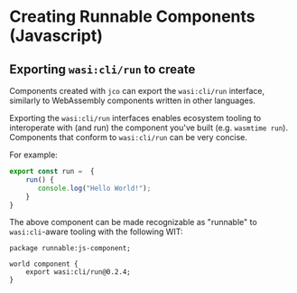 # Creating Runnable Components (Javascript)

## Exporting `wasi:cli/run` to create

Components created with `jco` can export the `wasi:cli/run` interface, similarly to WebAssembly components written in other languages.

Exporting the `wasi:cli/run` interfaces enables ecosystem tooling to interoperate with (and run) the component you've built
 (e.g. `wasmtime run`). Components that conform to `wasi:cli/run` can be very concise.

For example:

```js
export const run =  {
    run() {
       console.log("Hello World!");
    }
}
```

The above component can be made recognizable as "runnable" to `wasi:cli`-aware tooling with the following WIT:

```wit
package runnable:js-component;

world component {
    export wasi:cli/run@0.2.4;
}
```
